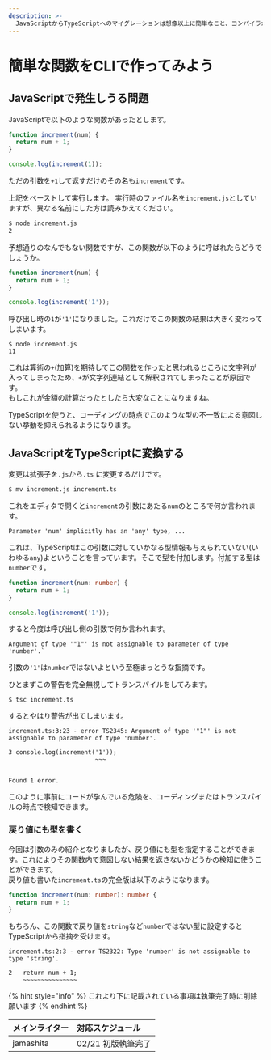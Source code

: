 ```yaml
---
description: >-
  JavaScriptからTypeScriptへのマイグレーションは想像以上に簡単なこと、コンパイラが生成するJSコードがどんなものなのか、コンパイラがあることのメリットを体感してもらう
---
```


# 簡単な関数をCLIで作ってみよう

## JavaScriptで発生しうる問題

JavaScriptで以下のような関数があったとします。

```javascript
function increment(num) {
  return num + 1;
}

console.log(increment(1));
```

ただの引数を`+1`して返すだけのその名も`increment`です。

上記をペーストして実行します。 実行時のファイル名を`increment.js`としていますが、異なる名前にした方は読みかえてください。

```bash
$ node increment.js
2
```

予想通りのなんでもない関数ですが、この関数が以下のように呼ばれたらどうでしょうか。

```javascript
function increment(num) {
  return num + 1;
}

console.log(increment('1'));
```

呼び出し時の`1`が`'1'`になりました。これだけでこの関数の結果は大きく変わってしまいます。

```text
$ node increment.js
11
```

これは算術の`+`\(加算\)を期待してこの関数を作ったと思われるところに文字列が入ってしまったため、`+`が文字列連結として解釈されてしまったことが原因です。  
もしこれが金額の計算だったとしたら大変なことになりますね。

TypeScriptを使うと、コーディングの時点でこのような型の不一致による意図しない挙動を抑えられるようになります。

## JavaScriptをTypeScriptに変換する

変更は拡張子を`.js`から`.ts` に変更するだけです。

```bash
$ mv increment.js increment.ts
```

これをエディタで開くと`increment`の引数にあたる`num`のところで何か言われます。

```text
Parameter 'num' implicitly has an 'any' type, ...
```

これは、TypeScriptはこの引数に対していかなる型情報も与えられていない\(いわゆる`any`\)よということを言っています。そこで型を付加します。付加する型は`number`です。

```typescript
function increment(num: number) {
  return num + 1;
}

console.log(increment('1'));
```

すると今度は呼び出し側の引数で何か言われます。

```text
Argument of type '"1"' is not assignable to parameter of type 'number'.`
```

引数の`'1'`は`number`ではないよという至極まっとうな指摘です。

ひとまずこの警告を完全無視してトランスパイルをしてみます。

```text
$ tsc increment.ts
```

するとやはり警告が出てしまいます。

```text
increment.ts:3:23 - error TS2345: Argument of type '"1"' is not assignable to parameter of type 'number'.

3 console.log(increment('1'));
                        ~~~


Found 1 error.
```

このように事前にコードが孕んでいる危険を、コーディングまたはトランスパイルの時点で検知できます。

### 戻り値にも型を書く

今回は引数のみの紹介となりましたが、戻り値にも型を指定することができます。これによりその関数内で意図しない結果を返さないかどうかの検知に使うことができます。  
戻り値も書いた`increment.ts`の完全版は以下のようになります。

```typescript
function increment(num: number): number {
  return num + 1;
}
```

もちろん、この関数で戻り値を`string`など`number`ではない型に設定するとTypeScriptから指摘を受けます。

```text
increment.ts:2:3 - error TS2322: Type 'number' is not assignable to type 'string'.

2   return num + 1;
    ~~~~~~~~~~~~~~~
```

{% hint style="info" %}
これより下に記載されている事項は執筆完了時に削除願います
{% endhint %}

| メインライター | 対応スケジュール |
| :--- | :--- |
| jamashita | 02/21 初版執筆完了 |

